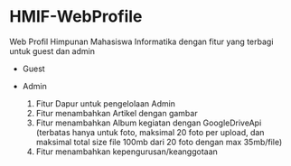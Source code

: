 # HMIF-WebProfile
Web Profil Himpunan Mahasiswa Informatika dengan fitur yang terbagi untuk guest dan admin
- Guest

- Admin
    1. Fitur Dapur untuk pengelolaan Admin
    2. Fitur menambahkan Artikel dengan gambar
    3. Fitur menambahkan Album kegiatan dengan GoogleDriveApi (terbatas hanya untuk foto, maksimal 20 foto per upload, dan maksimal total size file 100mb dari 20 foto dengan max 35mb/file)
    4. Fitur menambahkan kepengurusan/keanggotaan
